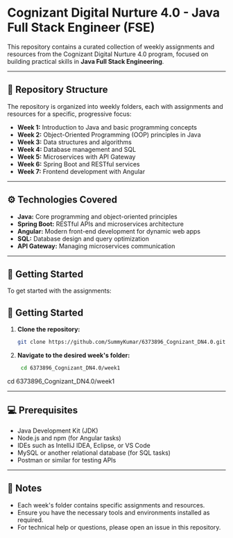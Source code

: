 # Cognizant Digital Nurture 4.0 - Java Full Stack Engineer (FSE)

This repository contains a curated collection of weekly assignments and resources from the Cognizant Digital Nurture 4.0 program, focused on building practical skills in **Java Full Stack Engineering**.

---

## 📂 Repository Structure

The repository is organized into weekly folders, each with assignments and resources for a specific, progressive focus:

- **Week 1:** Introduction to Java and basic programming concepts
- **Week 2:** Object-Oriented Programming (OOP) principles in Java
- **Week 3:** Data structures and algorithms
- **Week 4:** Database management and SQL
- **Week 5:** Microservices with API Gateway
- **Week 6:** Spring Boot and RESTful services
- **Week 7:** Frontend development with Angular

---

## ⚙️ Technologies Covered

- **Java:** Core programming and object-oriented principles
- **Spring Boot:** RESTful APIs and microservices architecture
- **Angular:** Modern front-end development for dynamic web apps
- **SQL:** Database design and query optimization
- **API Gateway:** Managing microservices communication

---

## 🚀 Getting Started

To get started with the assignments:
## 🏁 Getting Started

1. **Clone the repository:**
   ```bash
   git clone https://github.com/SummyKumar/6373896_Cognizant_DN4.0.git
   ```
2. **Navigate to the desired week's folder:**
   ```bash
    cd 6373896_Cognizant_DN4.0/week1
   ```

cd 6373896_Cognizant_DN4.0/week1


---

## 💻 Prerequisites

- Java Development Kit (JDK)
- Node.js and npm (for Angular tasks)
- IDEs such as IntelliJ IDEA, Eclipse, or VS Code
- MySQL or another relational database (for SQL tasks)
- Postman or similar for testing APIs

---

## 📝 Notes

- Each week's folder contains specific assignments and resources.
- Ensure you have the necessary tools and environments installed as required.
- For technical help or questions, please open an issue in this repository.


